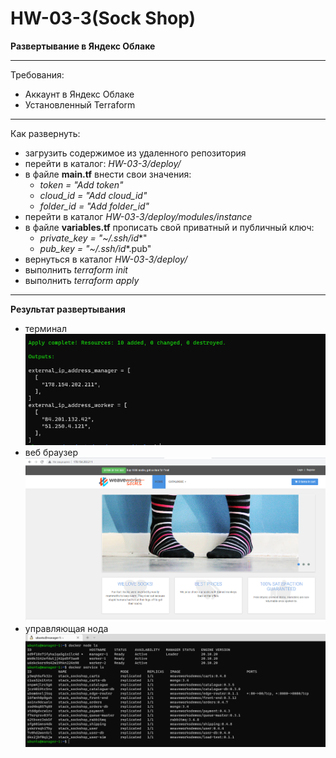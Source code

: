 # HW-03-3(Sock Shop)
**Развертывание в Яндекс Облаке**
___
Требования:
- Аккаунт в Яндекс Облаке
- Установленный Terraform
___
Как развернуть:
- загрузить содержимое из удаленного репозитория
- перейти в каталог: _HW-03-3/deploy/_
- в файле **main.tf** внести свои значения:  
  - _token     = "Add token"_
  - _cloud_id  = "Add cloud_id"_
  - _folder_id = "Add folder_id"_
- перейти в каталог _HW-03-3/deploy/modules/instance_
- в файле **variables.tf** прописать свой приватный и публичный ключ:
  - _private_key = "~/.ssh/id_*"
  - _pub_key     = "~/.ssh/id_*.pub"
- вернуться в каталог _HW-03-3/deploy/_
- выполнить _terraform init_
- выполнить _terraform apply_
___
**Результат развертывания**
- терминал
![terraform_deploy](./images/terraform_deploy.PNG)
- веб браузер
![web_result](./images/web_result.PNG)
- управляющая нода
![manager_node](./images/manager_node.PNG)

